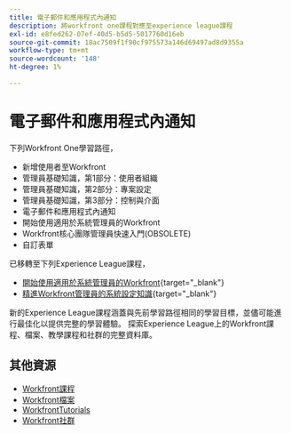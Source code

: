 ```yaml
---
title: 電子郵件和應用程式內通知
description: 將workfront one課程對應至experience league課程
exl-id: e8fed262-07ef-40d5-b5d5-5017760d16eb
source-git-commit: 18ac7509f1f90cf975573a146d69497ad8d9355a
workflow-type: tm+mt
source-wordcount: '148'
ht-degree: 1%

---
```


# 電子郵件和應用程式內通知

下列Workfront One學習路徑，

* 新增使用者至Workfront
* 管理員基礎知識，第1部分：使用者組織
* 管理員基礎知識，第2部分：專案設定
* 管理員基礎知識，第3部分：控制與介面
* 電子郵件和應用程式內通知
* 開始使用適用於系統管理員的Workfront
* Workfront核心團隊管理員快速入門(OBSOLETE)
* 自訂表單

已移轉至下列Experience League課程，

* [開始使用適用於系統管理員的Workfront](https://experienceleague.adobe.com/?recommended=Workfront-A-1-2022.1.admin){target="_blank"}
* [精進Workfront管理員的系統設定知識](https://experienceleague.adobe.com/?recommended=Workfront-A-1-2022.2.admin){target="_blank"}

新的Experience League課程涵蓋與先前學習路徑相同的學習目標，並儘可能進行最佳化以提供完整的學習體驗。  探索Experience League上的Workfront課程、檔案、教學課程和社群的完整資料庫。

## 其他資源

* [Workfront課程](https://experienceleague.adobe.com/?lang=en&amp;Solution=Workfront#courses)
* [Workfront檔案](https://experienceleague.adobe.com/docs/workfront.html)
* [WorkfrontTutorials](https://experienceleague.adobe.com/docs/workfront-learn/tutorials-workfront/home.html)
* [Workfront社群](https://experienceleaguecommunities.adobe.com/t5/workfront/ct-p/workfront)
